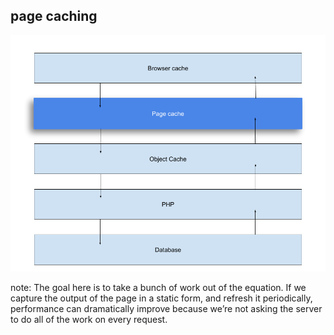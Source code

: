 ##  page caching

![](resources/images/request-stack-with-page-caching.png) <!-- .element: class="plain" style="width: 800px; background: none;" -->

note:
    The goal here is to take a bunch of work out of the equation. If we capture the output of the page in a static form, and refresh it periodically, performance can dramatically improve because we’re not asking the server to do all of the work on every request.
